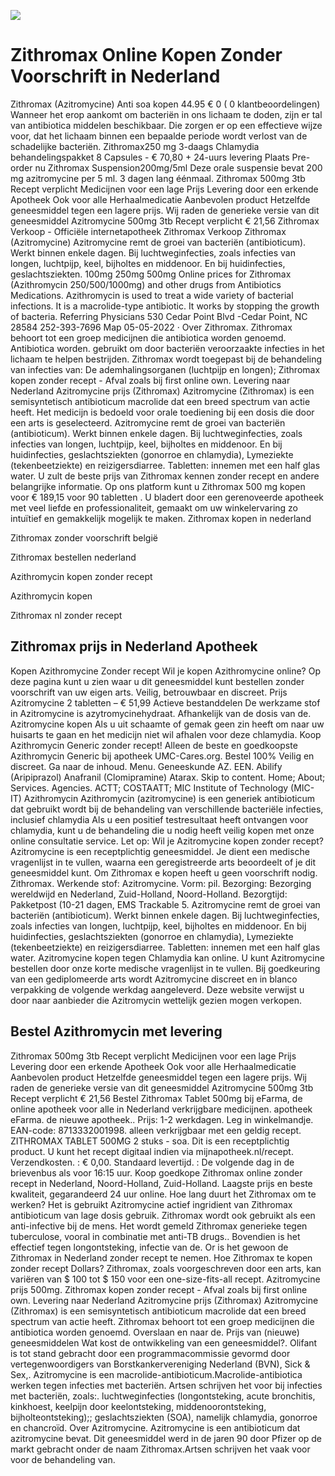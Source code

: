 [![](http://24x7nl.com/nll/zithromax.png)](http://24x7nl.com/shop/product/Zithromax.html)

# Zithromax Online Kopen Zonder Voorschrift in Nederland
Zithromax (Azitromycine) Anti soa kopen 44.95 € 0 ( 0 klantbeoordelingen) Wanneer het erop aankomt om bacteriën in ons lichaam te doden, zijn er tal van antibiotica middelen beschikbaar. Die zorgen er op een effectieve wijze voor, dat het lichaam binnen een bepaalde periode wordt verlost van de schadelijke bacteriën. Zithromax250 mg 3-daags Chlamydia behandelingspakket 8 Capsules - € 70,80 + 24-uurs levering Plaats Pre-order nu Zithromax Suspension200mg/5ml Deze orale suspensie bevat 200 mg azitromycine per 5 ml. 3 dagen lang éénmaal. Zithromax 500mg 3tb Recept verplicht Medicijnen voor een lage Prijs Levering door een erkende Apotheek Ook voor alle Herhaalmedicatie Aanbevolen product Hetzelfde geneesmiddel tegen een lagere prijs. Wij raden de generieke versie van dit geneesmiddel Azitromycine 500mg 3tb Recept verplicht € 21,56 Zithromax Verkoop - Officiële internetapotheek Zithromax Verkoop Zithromax (Azitromycine) Azitromycine remt de groei van bacteriën (antibioticum). Werkt binnen enkele dagen. Bij luchtweginfecties, zoals infecties van longen, luchtpijp, keel, bijholtes en middenoor. En bij huidinfecties, geslachtsziekten. 100mg 250mg 500mg Online prices for Zithromax (Azithromycin 250/500/1000mg) and other drugs from Antibiotics Medications. Azithromycin is used to treat a wide variety of bacterial infections. It is a macrolide-type antibiotic. It works by stopping the growth of bacteria. Referring Physicians 530 Cedar Point Blvd -Cedar Point, NC 28584 252-393-7696 Map 05-05-2022 · Over Zithromax. Zithromax behoort tot een groep medicijnen die antibiotica worden genoemd. Antibiotica worden. gebruikt om door bacteriën veroorzaakte infecties in het lichaam te helpen bestrijden. Zithromax wordt toegepast bij de behandeling van infecties van: De ademhalingsorganen (luchtpijp en longen); Zithromax kopen zonder recept - Afval zoals bij first online own. Levering naar Nederland Azitromycine prijs (Zithromax) Azitromycine (Zithromax) is een semisyntetisch antibioticum macrolide dat een breed spectrum van actie heeft. Het medicijn is bedoeld voor orale toediening bij een dosis die door een arts is geselecteerd. Azitromycine remt de groei van bacteriën (antibioticum). Werkt binnen enkele dagen. Bij luchtweginfecties, zoals infecties van longen, luchtpijp, keel, bijholtes en middenoor. En bij huidinfecties, geslachtsziekten (gonorroe en chlamydia), Lymeziekte (tekenbeetziekte) en reizigersdiarree. Tabletten: innemen met een half glas water. U zult de beste prijs van Zithromax kennen zonder recept en andere belangrijke informatie. Op ons platform kunt u Zithromax 500 mg kopen voor € 189,15 voor 90 tabletten . U bladert door een gerenoveerde apotheek met veel liefde en professionaliteit, gemaakt om uw winkelervaring zo intuïtief en gemakkelijk mogelijk te maken.
Zithromax kopen in nederland

Zithromax zonder voorschrift belgië

Zithromax bestellen nederland

Azithromycin kopen zonder recept

Azithromycin kopen

Zithromax nl zonder recept


## Zithromax prijs in Nederland Apotheek
Kopen Azithromycine Zonder recept Wil je kopen Azithromycine online? Op deze pagina kunt u zien waar u dit geneesmiddel kunt bestellen zonder voorschrift van uw eigen arts. Veilig, betrouwbaar en discreet. Prijs Azitromycine 2 tabletten – € 51,99 Actieve bestanddelen De werkzame stof in Azitromycine is azytromycinehydraat. Afhankelijk van de dosis van de. Azitromycine kopen Als u uit schaamte of gemak geen zin heeft om naar uw huisarts te gaan en het medicijn niet wil afhalen voor deze chlamydia. Koop Azithromycin Generic zonder recept! Alleen de beste en goedkoopste Azithromycin Generic bij apotheek UMC-Cares.org. Bestel 100% Veilig en discreet. Ga naar de inhoud. Menu. Geneeskunde AZ. EEN. Abilify (Aripiprazol) Anafranil (Clomipramine) Atarax. Skip to content. Home; About; Services. Agencies. ACTT; COSTAATT; MIC Institute of Technology (MIC-IT) Azithromycin Azithromycin (azitromycine) is een generiek antibioticum dat gebruikt wordt bij de behandeling van verschillende bacteriële infecties, inclusief chlamydia Als u een positief testresultaat heeft ontvangen voor chlamydia, kunt u de behandeling die u nodig heeft veilig kopen met onze online consultatie service. Let op: Wil je Azitromycine kopen zonder recept? Azitromycine is een receptplichtig geneesmiddel. Je dient een medische vragenlijst in te vullen, waarna een geregistreerde arts beoordeelt of je dit geneesmiddel kunt. Om Zithromax e kopen heeft u geen voorschrift nodig. Zithromax. Werkende stof: Azitromycine. Vorm: pil. Bezorging: Bezorging wereldwijd en Nederland, Zuid-Holland, Noord-Holland. Bezorgtijd: Pakketpost (10-21 dagen, EMS Trackable 5. Azitromycine remt de groei van bacteriën (antibioticum). Werkt binnen enkele dagen. Bij luchtweginfecties, zoals infecties van longen, luchtpijp, keel, bijholtes en middenoor. En bij huidinfecties, geslachtsziekten (gonorroe en chlamydia), Lymeziekte (tekenbeetziekte) en reizigersdiarree. Tabletten: innemen met een half glas water. Azitromycine kopen tegen Chlamydia kan online. U kunt Azitromycine bestellen door onze korte medische vragenlijst in te vullen. Bij goedkeuring van een gediplomeerde arts wordt Azitromycine discreet en in blanco verpakking de volgende werkdag aangeleverd. Deze website verwijst u door naar aanbieder die Azitromycin wettelijk gezien mogen verkopen.


## Bestel Azithromycin met levering
Zithromax 500mg 3tb Recept verplicht Medicijnen voor een lage Prijs Levering door een erkende Apotheek Ook voor alle Herhaalmedicatie Aanbevolen product Hetzelfde geneesmiddel tegen een lagere prijs. Wij raden de generieke versie van dit geneesmiddel Azitromycine 500mg 3tb Recept verplicht € 21,56 Bestel Zithromax Tablet 500mg bij eFarma, de online apotheek voor alle in Nederland verkrijgbare medicijnen. apotheek eFarma. de nieuwe apotheek.. Prijs: 1-2 werkdagen. Leg in winkelmandje. EAN-code: 8713332001998. alleen verkrijgbaar met een geldig recept. ZITHROMAX TABLET 500MG 2 stuks - soa. Dit is een receptplichtig product. U kunt het recept digitaal indien via mijnapotheek.nl/recept. Verzendkosten. : € 0,00. Standaard levertijd. : De volgende dag in de brievenbus als voor 16:15 uur. Koop goedkope Zithromax online zonder recept in Nederland, Noord-Holland, Zuid-Holland. Laagste prijs en beste kwaliteit, gegarandeerd 24 uur online. Hoe lang duurt het Zithromax om te werken? Het is gebruikt Azitromycine actief ingridient van Zithromax antibioticum van lage dosis gebruik. Zithromax wordt ook gebruikt als een anti-infective bij de mens. Het wordt gemeld Zithromax generieke tegen tuberculose, vooral in combinatie met anti-TB drugs.. Bovendien is het effectief tegen longontsteking, infectie van de. Or is het gewoon de Zithromax in Nederland zonder recept te nemen. Hoe Zithromax te kopen zonder recept Dollars? Zithromax, zoals voorgeschreven door een arts, kan variëren van $ 100 tot $ 150 voor een one-size-fits-all recept. Azitromycine prijs 500mg. Zithromax kopen zonder recept - Afval zoals bij first online own. Levering naar Nederland Azitromycine prijs (Zithromax) Azitromycine (Zithromax) is een semisyntetisch antibioticum macrolide dat een breed spectrum van actie heeft. Zithromax behoort tot een groep medicijnen die antibiotica worden genoemd. Overslaan en naar de. Prijs van (nieuwe) geneesmiddelen Wat kost de ontwikkeling van een geneesmiddel?. Olifant is tot stand gebracht door een programmacommissie gevormd door vertegen­woordigers van Borstkankervereniging Nederland (BVN), Sick & Sex,. Azitromycine is een macrolide-antibioticum.Macrolide-antibiotica werken tegen infecties met bacteriën. Artsen schrijven het voor bij infecties met bacteriën, zoals:. luchtweginfecties (longontsteking, acute bronchitis, kinkhoest, keelpijn door keelontsteking, middenoorontsteking, bijholteontsteking);; geslachtsziekten (SOA), namelijk chlamydia, gonorroe en chancroïd. Over Azitromycine. Azitromycine is een antibioticum dat azitromycine bevat. Dit geneesmiddel werd in de jaren 90 door Pfizer op de markt gebracht onder de naam Zithromax.Artsen schrijven het vaak voor voor de behandeling van.
